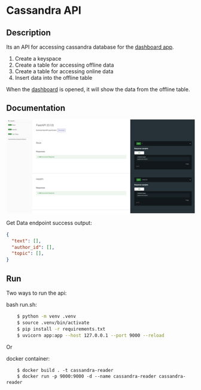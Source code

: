 # Cassandra API

## Description
Its an API for accessing cassandra database for the <a href="https://github.com/HassanRady/Tweets-Stream-Text-Analysis">dashboard app</a>.

1. Create a keyspace
2. Create a table for accessing offline data
3. Create a table for accessing online data
4. Insert data into the offline table

When the <a href="https://github.com/HassanRady/Tweets-Stream-Text-Analysis">dashboard</a> is opened, it will show the data from the offline table.


## Documentation
<img src="assets/api.png" />


Get Data endpoint success output:
```json
{
  "text": [],
  "author_id": [],
  "topic": [],
}
```

## Run
Two ways to run the api:

bash run.sh:
```sh
    $ python -m venv .venv
    $ source .venv/bin/activate
    $ pip install -r requirements.txt
    $ uvicorn app:app --host 127.0.0.1 --port 9000 --reload
```
Or

docker container:
```docker
    $ docker build . -t cassandra-reader
    $ docker run -p 9000:9000 -d --name cassandra-reader cassandra-reader
